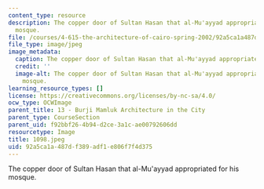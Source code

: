 ```yaml
---
content_type: resource
description: The copper door of Sultan Hasan that al-Mu'ayyad appropriated for his
  mosque.
file: /courses/4-615-the-architecture-of-cairo-spring-2002/92a5ca1a487df389adf1e806f7f4d375_1098.jpeg
file_type: image/jpeg
image_metadata:
  caption: The copper door of Sultan Hasan that al-Mu'ayyad appropriated for his mosque.
  credit: ''
  image-alt: The copper door of Sultan Hasan that al-Mu'ayyad appropriated for his
    mosque.
learning_resource_types: []
license: https://creativecommons.org/licenses/by-nc-sa/4.0/
ocw_type: OCWImage
parent_title: 13 - Burji Mamluk Architecture in the City
parent_type: CourseSection
parent_uid: f92bbf26-4b94-d2ce-3a1c-ae00792606dd
resourcetype: Image
title: 1098.jpeg
uid: 92a5ca1a-487d-f389-adf1-e806f7f4d375
---
```

The copper door of Sultan Hasan that al-Mu'ayyad appropriated for his mosque.
